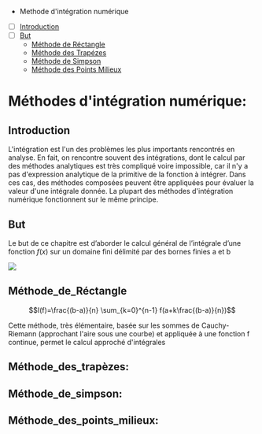 - Methode d'intégration numérique

- [ ] [Introduction](#Introduction)
- [ ] [But](#But)
  - [Méthode de Réctangle](#Méthode_de_Réctangle)
  - [Méthode des Trapézes](#Méthode_des_trapèzes)
  - [Méthode de Simpson](#Méthode_de_simpson)
  - [Méthode des Points Milieux](#Méthode_des_points_milieux)

# Méthodes d'intégration numérique:
## Introduction
L'intégration est l'un des problèmes les plus importants rencontrés en analyse. En fait, on rencontre souvent des intégrations, dont le calcul par des méthodes analytiques est très compliqué voire impossible, car il n'y a pas d'expression analytique de la primitive de la fonction à intégrer. Dans ces cas, des méthodes composées peuvent être appliquées pour évaluer la valeur d'une intégrale donnée. La plupart des méthodes d'intégration numérique fonctionnent sur le même principe.

## But
Le but de ce chapitre est d’aborder le calcul général de l’intégrale d’une fonction $f(x)$ sur un domaine fini délimité par des bornes finies a et b

<img src="https://render.githubusercontent.com/render/math?math=\int_a^b f(x) \,dx">

## Méthode_de_Réctangle

```math
I(f)=\frac{(b-a)}{n} \sum_{k=0}^{n-1} f(a+k\frac{(b-a)}{n})
```

Cette méthode, très élémentaire, basée sur les sommes de Cauchy-Riemann (approchant l'aire sous une courbe) et appliquée à une fonction f continue, permet le calcul approché d'intégrales 



## Méthode_des_trapèzes:

## Méthode_de_simpson:
 
## Méthode_des_points_milieux:
